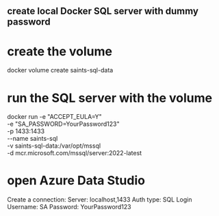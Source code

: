 
## create local Docker SQL server with dummy password

# create the volume
docker volume create saints-sql-data

# run the SQL server with the volume
docker run -e "ACCEPT_EULA=Y" \
           -e "SA_PASSWORD=YourPassword123" \
           -p 1433:1433 \
           --name saints-sql \
           -v saints-sql-data:/var/opt/mssql \
           -d mcr.microsoft.com/mssql/server:2022-latest

# open Azure Data Studio 
Create a connection:
Server: localhost,1433
Auth type: SQL Login
Username: SA
Password: YourPassword123